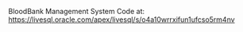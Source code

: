 BloodBank Management System
Code at: https://livesql.oracle.com/apex/livesql/s/o4a10wrrxifun1ufcso5rm4nv
